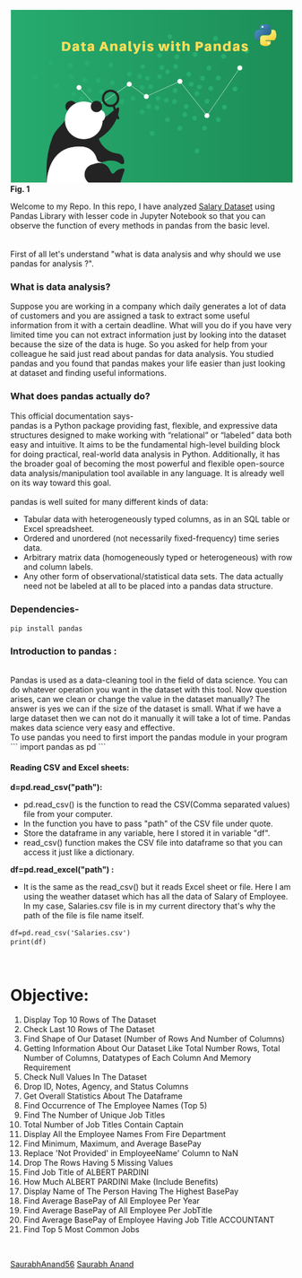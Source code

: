  ![pandas for data analysis](pandas1.png)
                                            <br>**Fig. 1** 

   Welcome to my Repo. In this repo, I have analyzed [Salary Dataset](Salaries.csv) using Pandas Library with lesser code in Jupyter Notebook so that you can observe the function of every methods in pandas from the basic level.<br>
   <br>
   <br>First of all let's understand "what is data analysis and why should we use pandas for analysis ?".
   
### What is data analysis?
   Suppose you are working in a company which daily generates a lot of data of customers and you are assigned a task to extract some useful information from it with a certain deadline. What will you do if you have very limited time you can not extract information just by looking into the dataset because the size of the data is huge. So you asked for help from your colleague he said just read about pandas for data analysis. You studied pandas and you found that pandas makes your life easier than just looking at dataset and finding useful informations.
### What does pandas actually do?
   This official documentation says- <br>
   pandas is a Python package providing fast, flexible, and expressive data structures designed to make working with “relational” or “labeled” data both easy and intuitive. It aims to be the fundamental high-level building block for doing practical, real-world data analysis in Python. Additionally, it has the broader goal of becoming the most powerful and flexible open-source data analysis/manipulation tool available in any language. It is already well on its way toward this goal.
   <br>
   <br>
   pandas is well suited for many different kinds of data:
   * Tabular data with heterogeneously typed columns, as in an SQL table or Excel spreadsheet.
   * Ordered and unordered (not necessarily fixed-frequency) time series data.
   * Arbitrary matrix data (homogeneously typed or heterogeneous) with row and column labels.
   * Any other form of observational/statistical data sets. The data actually need not be labeled at all to be placed into a pandas data structure.

### Dependencies-
   ```
   pip install pandas 
   ```
  
### Introduction to pandas :

  <br>
   Pandas is used as a data-cleaning tool in the field of data science. You can do whatever operation you want in the dataset with this tool. Now question arises, can we clean or change the value in the dataset manually? The answer is yes we can if the size of the dataset is small. What if we have a large dataset then we can not do it manually it will take a lot of time. Pandas makes data science very easy and effective.
   <br>
   To use pandas you need to first import the pandas module in your program
   ```
     import pandas as pd 
   ```
  <br>  
  
  
####  Reading CSV and Excel sheets:
**d=pd.read_csv("path"):**
   * pd.read_csv() is the function to read the CSV(Comma separated values) file from your computer.
   * In the function you have to pass "path" of the CSV file under quote.
   * Store the dataframe in any variable, here I stored it in variable "df".
   * read_csv() function makes the CSV file into dataframe so that you can access it just like a dictionary. <br>
 
 **df=pd.read_excel("path") :**
   * It is the same as the read_csv() but it reads Excel sheet or file. Here I am using the weather dataset which has all the data of Salary of Employee. In my case, Salaries.csv file is in my current directory that's why the path of the file is file name itself.
   ```
   df=pd.read_csv('Salaries.csv')
   print(df)
   ```
 <br>
 
 # Objective:
 1. Display Top 10 Rows of The Dataset
2. Check Last 10 Rows of The Dataset
3. Find Shape of Our Dataset (Number of Rows And Number of Columns)
4. Getting Information About Our Dataset Like Total Number Rows, Total Number of Columns, Datatypes of Each Column And Memory Requirement
5. Check Null Values In The Dataset
6. Drop ID, Notes, Agency, and Status Columns
7. Get Overall Statistics About The Dataframe
8. Find Occurrence of The Employee Names  (Top 5)
9. Find The Number of Unique Job Titles
10. Total Number of Job Titles Contain Captain
11. Display All the Employee Names From Fire Department
12. Find Minimum, Maximum, and Average BasePay
13. Replace 'Not Provided' in EmployeeName' Column to NaN 
14. Drop The Rows Having 5 Missing Values
15. Find Job Title of ALBERT PARDINI
16. How Much ALBERT PARDINI Make (Include Benefits)
17. Display Name of The Person Having The Highest BasePay
18. Find Average BasePay of All Employee Per Year 
19. Find Average BasePay of All Employee Per JobTitle 
20. Find Average BasePay of Employee Having Job Title ACCOUNTANT  
21. Find Top 5 Most Common Jobs
 <br>

<script defer src="https://use.fontawesome.com/releases/v5.6.3/js/all.js" integrity="sha384-EIHISlAOj4zgYieurP0SdoiBYfGJKkgWedPHH4jCzpCXLmzVsw1ouK59MuUtP4a1" crossorigin="anonymous"></script>   
<i class="fab fa-github"></i> [SaurabhAnand56](https://github.com/SaurabhAnand56)
<i class="fab fa-linkedin"></i>[Saurabh Anand](https://www.linkedin.com/in/saurabhanand56/)
